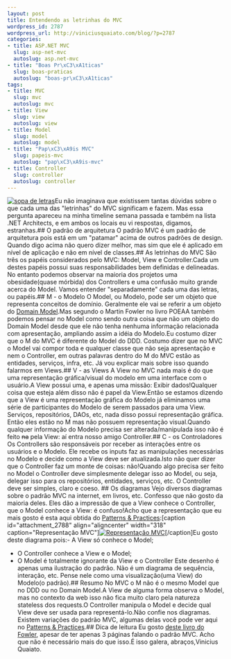 ```yaml
--- 
layout: post
title: Entendendo as letrinhas do MVC
wordpress_id: 2787
wordpress_url: http://viniciusquaiato.com/blog/?p=2787
categories: 
- title: ASP.NET MVC
  slug: asp-net-mvc
  autoslug: asp.net-mvc
- title: "Boas Pr\xC3\xA1ticas"
  slug: boas-praticas
  autoslug: "boas-pr\xC3\xA1ticas"
tags: 
- title: MVC
  slug: mvc
  autoslug: mvc
- title: View
  slug: view
  autoslug: view
- title: Model
  slug: model
  autoslug: model
- title: "Pap\xC3\xA9is MVC"
  slug: papeis-mvc
  autoslug: "pap\xC3\xA9is-mvc"
- title: Controller
  slug: controller
  autoslug: controller
---
```

[![](http://viniciusquaiato.com/blog/wp-content/uploads/2011/01/sopa-de-letras-150x150.jpg "sopa de letras")](http://viniciusquaiato.com/blog/wp-content/uploads/2011/01/sopa-de-letras.jpg)Eu não imaginava que existissem tantas dúvidas sobre o que cada uma das "letrinhas" do MVC significam e fazem. Mas essa pergunta apareceu na minha timeline semana passada e também na lista .NET Architects, e em ambos os locais eu vi respostas, digamos, estranhas.## O padrão de arquitetura
O padrão MVC é um padrão de arquitetura pois está em um "patamar" acima de outros padrões de design. Quando digo acima não quero dizer melhor, mas sim que ele é aplicado em nível de aplicação e não em nível de classes.## As letrinhas do MVC
São três os papéis considerados pelo MVC: Model, View e Controller.Cada um destes papéis possui suas responsabilidades bem definidas e delineadas. No entanto podemos observar na maioria dos projetos uma obesidade(quase mórbida) dos Controllers e uma confusão muito grande acerca do Model. Vamos entender "separadamente" cada uma das letras, ou papéis.## M - o Modelo
O Model, ou Modelo, pode ser um objeto que representa conceitos de domínio. Geralmente ele vai se referir a um objeto do [Domain Model](http://en.wikipedia.org/wiki/Domain_model).Mas segundo o Martin Fowler no livro POEAA também podemos pensar no Model como sendo outra coisa que não um objeto do Domain Model desde que ele não tenha nenhuma informação relacionada com apresentação, ampliando assim a idéia do Modelo.Eu costumo dizer que o M do MVC é diferente do Model do DDD. Costumo dizer que no MVC o Model vai compor toda e qualquer classe que não seja apresentação e nem o Controller, em outras palavras dentro do M do MVC estão as entidades, serviços, infra, etc. Já vou explicar mais sobre isso quando falarmos em Views.## V - as Views
A View no MVC nada mais é do que uma representação gráfica/visual do modelo em uma interface com o usuário.A View possui uma, e apenas uma missão: Exibir dados!Qualquer coisa que esteja além disso não é papel da View.Então se estamos dizendo que a View é uma representação gráfica do Modelo já eliminamos uma série de participantes do Modelo de serem passados para uma View. Serviços, repositórios, DAOs, etc, nada disso possui representação gráfica. Então eles estão no M mas não possuem representação visual.Quando qualquer informação do Modelo precisa ser alterada/manipulada isso não é feito <del datetime="2011-01-12T12:43:37+00:00">na</del> pela View: aí entra nosso amigo Controller.## C - os Controladores
Os Controllers são responsáveis por receber as interações entre os usuários e o Modelo. Ele recebe os inputs faz as manipulações necessárias no Modelo e decide como a View deve ser atualizada.Isto não quer dizer que o Controller faz um monte de coisas: não!Quando algo precisa ser feito no Model o Controller deve simplesmente delegar isso ao Model, ou seja, delegar isso para os repositórios, entidades, serviços, etc. O Controller deve ser simples, claro e coeso. ## Os diagramas
Vejo diversos diagramas sobre o padrão MVC na internet, em livros, etc. Confesso que não gosto da maioria deles. Eles dão a impressão de que a View conhece o Controller, que o Model conhece a View: é confuso!Acho que a representação que eu mais gosto é esta aqui obtida do [Patterns & Practices](http://msdn.microsoft.com/en-us/library/ff649643.aspx):[caption id="attachment_2788" align="aligncenter" width="318" caption="Representação MVC"][![Representação MVC](http://viniciusquaiato.com/blog/wp-content/uploads/2011/01/Diagrama.gif "Representação MVC")](http://viniciusquaiato.com/blog/wp-content/uploads/2011/01/Diagrama.gif)[/caption]Eu gosto deste diagrama pois:- A View só conhece o Model;
- O Controller conhece a View e o Model;
- O Model é totalmente ignorante da View e o Controller
Este desenho é apenas uma ilustração do padrão. Não é um diagrama de sequência, interação, etc. Pense nele como uma visualização(uma View) do Modelo(o padrão).## Resumo
No MVC o M não é o mesmo Model que no DDD ou no Domain Model.A View de alguma forma observa o Model, mas no contexto da web isso não fica muito claro pela natureza stateless dos requests.O Controller manipula o Model e decide qual View deve ser usada para representá-lo.Não confie nos diagramas. Existem variações do padrão MVC, algumas delas você pode ver aqui no [Patterns & Practices](http://msdn.microsoft.com/en-us/library/ff649643.aspx).## Dica de leitura
Eu gosto [deste livro do Fowler](http://www.amazon.com/Patterns-Enterprise-Application-Architecture-Martin/dp/0321127420), apesar de ter apenas 3 páginas falando o padrão MVC. Acho que não é necessário mais do que isso.É isso galera, abraços,Vinicius Quaiato.
